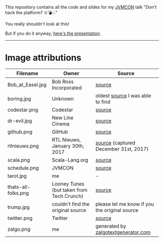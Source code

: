 This repository contains all the code and slides for my [JVMCON](https://jvmcon.com) talk "Don't hack the platform? ☠️💣💥"

You really shouldn't look at this!

But if you do it anyway, [here's the presentation](http://jqno.nl/dont-hack-the-platform-talk/2018-01-30-jvmcon).

---

# Image attributions

| Filename | Owner | Source |
| --- | --- | --- |
| Bob_at_Easel.jpg | Bob Ross Incorporated | [source](https://en.wikipedia.org/wiki/File:Bob_at_Easel.jpg) |
| boring.jpg | Unknown | oldest [source](https://www.mt.nl/management/nooit-meer-saaie-presentaties/17186) I was able to find |
| codestar.png | Codestar | [source](http://www.codestar.nl) |
| dr-evil.jpg | New Line Cinema | [source](https://en.wikipedia.org/wiki/File:Drevil_million_dollars.jpg) |
| github.png | GitHub | [source](https://github.com/logos) |
| rtlnieuws.png | RTL Nieuws, January 30th, 2017 | [source](https://www.rtlnieuws.nl/nederland/politiek/zo-werkt-het-softwaresysteem-dat-onze-stemmen-telt) (captured December 31st, 2017) |
| scala.png | Scala-Lang.org | [source](https://www.scala-lang.org/resources/img/frontpage/scala-spiral.png) |
| schedule.png | JVMCON | [source](https://jvmcon.com/#/schedule) |
| tarot.jpg | me | - |
| thats-all-folks.png | Looney Tunes (but taken from Tech Crunch) | [source](https://techcrunch.com/2016/08/14/compost/) |
| trump.jpg | couldn't find the original source | please let me know if you the original source |
| twitter.png | Twitter | [source](https://about.twitter.com/en_us/company/brand-resources.html) |
| zalgo.png | me | generated by [zalgotextgenerator.com](http://www.zalgotextgenerator.com/) |

